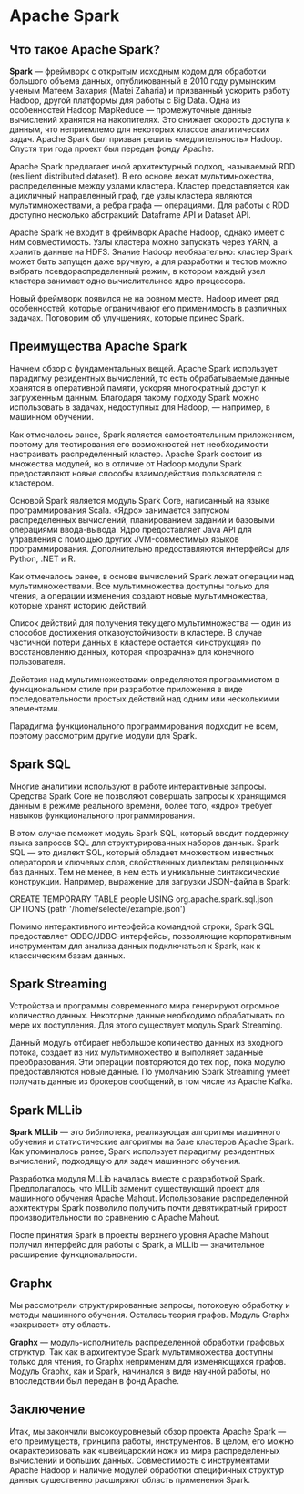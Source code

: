 # Apache Spark
## Что такое Apache Spark?

**Spark** — фреймворк с открытым исходным кодом для обработки большого объема данных, 
опубликованный в 2010 году румынским ученым Матеем Захария (Matei Zaharia) и призванный ускорить работу Hadoop,
другой платформы для работы с Big Data.
Одна из особенностей Hadoop MapReduce — промежуточные данные вычислений хранятся на накопителях. 
Это снижает скорость доступа к данным, что неприемлемо для некоторых классов аналитических задач. 
Apache Spark был призван решить «медлительность» Hadoop.
Спустя три года проект был передан фонду Apache. 

Apache Spark предлагает иной архитектурный подход, называемый RDD (resilient distributed dataset). 
В его основе лежат мультимножества, распределенные между узлами кластера. 
Кластер представляется как ацикличный направленный граф, где узлы кластера являются мультимножествами, 
а ребра графа — операциями. Для работы с RDD доступно несколько абстракций: Dataframe API и Dataset API.

Apache Spark не входит в фреймворк Apache Hadoop, однако имеет с ним совместимость. 
Узлы кластера можно запускать через YARN, а хранить данные на HDFS. 
Знание Hadoop необязательно: кластер Spark может быть запущен даже вручную, 
а для разработки и тестов можно выбрать псевдораспределенный режим, 
в котором каждый узел кластера занимает одно вычислительное ядро процессора. 

Новый фреймворк появился не на ровном месте. Hadoop имеет ряд особенностей, 
которые ограничивают его применимость в различных задачах. 
Поговорим об улучшениях, которые принес Spark.

## Преимущества Apache Spark

Начнем обзор с фундаментальных вещей. Apache Spark использует парадигму резидентных вычислений, 
то есть обрабатываемые данные хранятся в оперативной памяти, ускоряя многократный доступ к загруженным данным. 
Благодаря такому подходу Spark можно использовать в задачах, 
недоступных для Hadoop, — например, в машинном обучении.

Как отмечалось ранее, Spark является самостоятельным приложением, поэтому для тестирования 
его возможностей нет необходимости настраивать распределенный кластер. 
Apache Spark состоит из множества модулей, но в отличие от Hadoop модули Spark 
предоставляют новые способы взаимодействия пользователя с кластером. 

Основой Spark является модуль Spark Core, написанный на языке программирования Scala. 
«Ядро» занимается запуском распределенных вычислений, планированием заданий и базовыми операциями ввода-вывода. 
Ядро предоставляет Java API для управления с помощью других JVM-совместимых языков программирования. 
Дополнительно предоставляются интерфейсы для Python, .NET и R. 

Как отмечалось ранее, в основе вычислений Spark лежат операции над мультимножествами. 
Все мультимножества доступны только для чтения, а операции изменения создают новые мультимножества, 
которые хранят историю действий.

Список действий для получения текущего мультимножества — один из способов достижения отказоустойчивости в кластере. 
В случае частичной потери данных в кластере остается «инструкция» по восстановлению данных, 
которая «прозрачна» для конечного пользователя.

Действия над мультимножествами определяются программистом в функциональном стиле при разработке приложения 
в виде последовательности простых действий над одним или несколькими элементами.

Парадигма функционального программирования подходит не всем, поэтому рассмотрим другие модули для Spark.

## Spark SQL

Многие аналитики используют в работе интерактивные запросы. 
Средства Spark Core не позволяют совершать запросы к хранящимся данным в режиме реального времени, 
более того, «ядро» требует навыков функционального программирования. 

В этом случае поможет модуль Spark SQL, который вводит поддержку языка запросов SQL 
для структурированных наборов данных. Spark SQL — это диалект SQL, 
который обладает множеством известных операторов и ключевых слов, свойственных диалектам реляционных баз данных. 
Тем не менее, в нем есть и уникальные синтаксические конструкции. 
Например, выражение для загрузки JSON-файла в Spark:

CREATE TEMPORARY TABLE people
    USING org.apache.spark.sql.json
    OPTIONS (path '/home/selectel/example.json')

Помимо интерактивного интерфейса командной строки, Spark SQL предоставляет ODBC/JDBC-интерфейсы, 
позволяющие корпоративным инструментам для анализа данных подключаться к Spark, как к классическим базам данных.

## Spark Streaming

Устройства и программы современного мира генерируют огромное количество данных. 
Некоторые данные необходимо обрабатывать по мере их поступления. Для этого существует модуль Spark Streaming. 

Данный модуль отбирает небольшое количество данных из входного потока, 
создает из них мультимножество и выполняет заданные преобразования. 
Эти операции повторяются до тех пор, пока модулю предоставляются новые данные. 
По умолчанию Spark Streaming умеет получать данные из брокеров сообщений, в том числе из Apache Kafka.

## Spark MLLib 

**Spark MLLib** — это библиотека, реализующая алгоритмы машинного обучения и статистические алгоритмы на базе кластеров Apache Spark. 
Как упоминалось ранее, Spark использует парадигму резидентных вычислений, подходящую для задач машинного обучения. 

Разработка модуля MLLib началась вместе с разработкой Spark. 
Предполагалось, что MLLib заменит существующий проект для машинного обучения Apache Mahout. 
Использование распределенной архитектуры Spark позволило получить почти девятикратный прирост 
производительности по сравнению с Apache Mahout. 

После принятия Spark в проекты верхнего уровня Apache Mahout получил интерфейс для работы с Spark, 
а MLLib — значительное расширение функциональности. 

## Graphx

Мы рассмотрели структурированные запросы, потоковую обработку и методы машинного обучения. 
Осталась теория графов. Модуль Graphx «закрывает» эту область.

**Graphx** — модуль-исполнитель распределенной обработки графовых структур. 
Так как в архитектуре Spark мультимножества доступны только для чтения, 
то Graphx неприменим для изменяющихся графов. Модуль Graphx, как и Spark, 
начинался в виде научной работы, но впоследствии был передан в фонд Apache.

## Заключение

Итак, мы закончили высокоуровневый обзор проекта Apache Spark — его преимуществ, 
принципа работы, инструментов. В целом, его можно охарактеризовать как «швейцарский нож» 
из мира распределенных вычислений и больших данных. 
Совместимость с инструментами Apache Hadoop и наличие модулей обработки специфичных структур 
данных существенно расширяют область применения Spark.